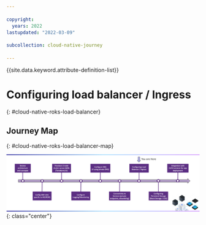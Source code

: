 ```yaml
---

copyright:
  years: 2022
lastupdated: "2022-03-09"

subcollection: cloud-native-journey

---
```


{{site.data.keyword.attribute-definition-list}}

# Configuring load balancer / Ingress
{: #cloud-native-roks-load-balancer}

## Journey Map
{: #cloud-native-roks-load-balancer-map}

![Architecture](images/lb/journey-map.png){: class="center"}